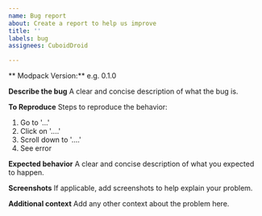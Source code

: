 ```yaml
---
name: Bug report
about: Create a report to help us improve
title: ''
labels: bug
assignees: CuboidDroid

---
```


** Modpack Version:**
e.g. 0.1.0

**Describe the bug**
A clear and concise description of what the bug is.

**To Reproduce**
Steps to reproduce the behavior:
1. Go to '...'
2. Click on '....'
3. Scroll down to '....'
4. See error

**Expected behavior**
A clear and concise description of what you expected to happen.

**Screenshots**
If applicable, add screenshots to help explain your problem.

**Additional context**
Add any other context about the problem here.
